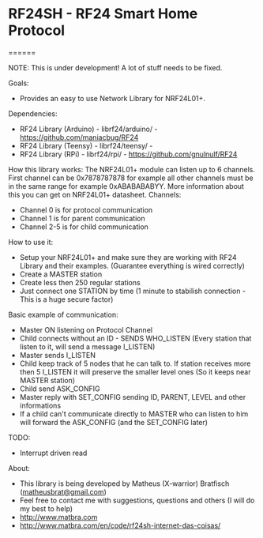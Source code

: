 # RF24SH - RF24 Smart Home Protocol
======

NOTE: This is under development! A lot of stuff needs to be fixed.

Goals:
* Provides an easy to use Network Library for NRF24L01+.

Dependencies:
* RF24 Library (Arduino) - librf24/arduino/ - https://github.com/maniacbug/RF24
* RF24 Library (Teensy)  - librf24/teensy/ - 
* RF24 Library (RPi)	 - librf24/rpi/ - https://github.com/gnulnulf/RF24

How this library works:
The NRF24L01+ module can listen up to 6 channels. First channel can be 0x7878787878 for example all other channels must be in the same range for example 0xABABABABYY. More information about this you can get on NRF24L01+ datasheet. Channels:
* Channel 0 is for protocol communication
* Channel 1 is for parent communication
* Channel 2-5 is for child communication

How to use it:
* Setup your NRF24L01+ and make sure they are working with RF24 Library and their examples. (Guarantee everything is wired correctly)
* Create a MASTER station
* Create less then 250 regular stations
* Just connect one STATION by time (1 minute to stabilish connection - This is a huge secure factor)

Basic example of communication:
* Master ON listening on Protocol Channel
* Child connects without an ID - SENDS WHO_LISTEN (Every station that listen to it, will send a message I_LISTEN)
* Master sends I_LISTEN
* Child keep track of 5 nodes that he can talk to. If station receives more then 5 I_LISTEN it will preserve the smaller level ones (So it keeps near MASTER station)
* Child send ASK_CONFIG
* Master reply with SET_CONFIG sending ID, PARENT, LEVEL and other informations
* If a child can't communicate directly to MASTER who can listen to him will forward the ASK_CONFIG (and the SET_CONFIG later)

TODO:
* Interrupt driven read

About:
* This library is being developed by Matheus (X-warrior) Bratfisch (matheusbrat@gmail.com)
* Feel free to contact me with suggestions, questions and others (I will do my best to help)
* http://www.matbra.com
* http://www.matbra.com/en/code/rf24sh-internet-das-coisas/

